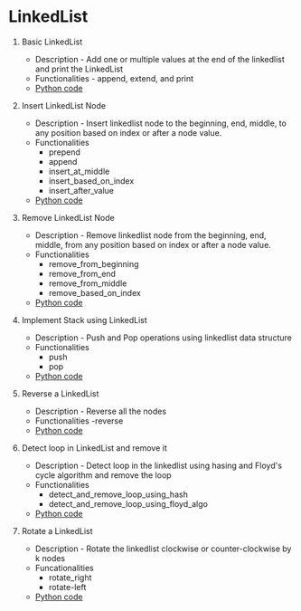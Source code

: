 # LinkedList


1. Basic LinkedList
    - Description - Add one or multiple values at the end of the linkedlist and print the LinkedList
    - Functionalities - append, extend, and print 
    - [Python code](https://github.com/skdehuri/dsa/blob/master/LinkedList/01.py)

2. Insert LinkedList Node 
    - Description - Insert linkedlist node to the beginning, end, middle, to any position based on index or after a node value.
    - Functionalities
        - prepend
        - append
        - insert_at_middle
        - insert_based_on_index
        - insert_after_value
    - [Python code](https://github.com/skdehuri/dsa/blob/master/LinkedList/02.py)

3. Remove LinkedList Node
    - Description - Remove linkedlist node from the beginning, end, middle, from any position based on index or after a node value.
    - Functionalities
        - remove_from_beginning
        - remove_from_end
        - remove_from_middle
        - remove_based_on_index
    - [Python code](https://github.com/skdehuri/dsa/blob/master/LinkedList/03.py)

4. Implement Stack using LinkedList
    - Description - Push and Pop operations using linkedlist data structure
    - Functionalities
        - push
        - pop
    - [Python code](https://github.com/skdehuri/dsa/blob/master/LinkedList/04.py)

5. Reverse a LinkedList
    - Description - Reverse all the nodes
    - Functionalities
        -reverse
    - [Python code](https://github.com/skdehuri/dsa/blob/master/LinkedList/05.py)

6. Detect loop in LinkedList and remove it
    - Description - Detect loop in the linkedlist using hasing and Floyd's cycle algorithm and remove the loop
    - Functionalities
        - detect_and_remove_loop_using_hash
        - detect_and_remove_loop_using_floyd_algo
    - [Python code](https://github.com/skdehuri/dsa/blob/master/LinkedList/06.py)

7. Rotate a LinkedList
    - Description - Rotate the linkedlist clockwise or counter-clockwise by k nodes
    - Funcationalities
        - rotate_right
        - rotate-left
    - [Python code](https://github.com/skdehuri/dsa/blob/master/LinkedList/07.py)
